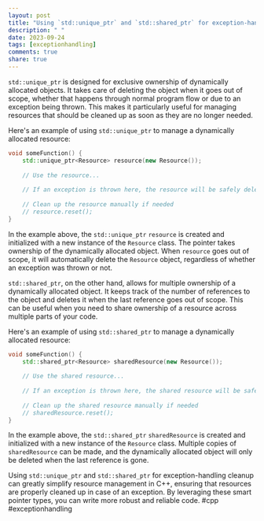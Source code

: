 ```yaml
---
layout: post
title: "Using `std::unique_ptr` and `std::shared_ptr` for exception-handling cleanup"
description: " "
date: 2023-09-24
tags: [exceptionhandling]
comments: true
share: true
---
```


`std::unique_ptr` is designed for exclusive ownership of dynamically allocated objects. It takes care of deleting the object when it goes out of scope, whether that happens through normal program flow or due to an exception being thrown. This makes it particularly useful for managing resources that should be cleaned up as soon as they are no longer needed.

Here's an example of using `std::unique_ptr` to manage a dynamically allocated resource:

```cpp
void someFunction() {
    std::unique_ptr<Resource> resource(new Resource());
    
    // Use the resource...
    
    // If an exception is thrown here, the resource will be safely deleted
    
    // Clean up the resource manually if needed
    // resource.reset();
}
```

In the example above, the `std::unique_ptr` `resource` is created and initialized with a new instance of the `Resource` class. The pointer takes ownership of the dynamically allocated object. When `resource` goes out of scope, it will automatically delete the `Resource` object, regardless of whether an exception was thrown or not.

`std::shared_ptr`, on the other hand, allows for multiple ownership of a dynamically allocated object. It keeps track of the number of references to the object and deletes it when the last reference goes out of scope. This can be useful when you need to share ownership of a resource across multiple parts of your code.

Here's an example of using `std::shared_ptr` to manage a dynamically allocated resource:

```cpp
void someFunction() {
    std::shared_ptr<Resource> sharedResource(new Resource());
    
    // Use the shared resource...
    
    // If an exception is thrown here, the shared resource will be safely deleted when all references are gone
    
    // Clean up the shared resource manually if needed
    // sharedResource.reset();
}
```

In the example above, the `std::shared_ptr` `sharedResource` is created and initialized with a new instance of the `Resource` class. Multiple copies of `sharedResource` can be made, and the dynamically allocated object will only be deleted when the last reference is gone.

Using `std::unique_ptr` and `std::shared_ptr` for exception-handling cleanup can greatly simplify resource management in C++, ensuring that resources are properly cleaned up in case of an exception. By leveraging these smart pointer types, you can write more robust and reliable code. #cpp #exceptionhandling